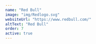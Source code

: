 ```yaml
---
name: "Red Bull"
image: "img/Redlogo.svg"
websiteUrl: "https://www.redbull.com/"
altText: "Red Bull"
order: 7
active: true
---
```

